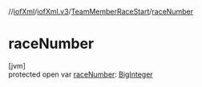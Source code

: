 //[iofXml](../../../index.md)/[iofXml.v3](../index.md)/[TeamMemberRaceStart](index.md)/[raceNumber](race-number.md)

# raceNumber

[jvm]\
protected open var [raceNumber](race-number.md): [BigInteger](https://docs.oracle.com/javase/8/docs/api/java/math/BigInteger.html)
